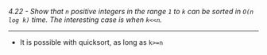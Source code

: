 *4.22 - Show that `n` positive integers in the range `1` to `k` can be sorted in `O(n log k)` time. The interesting case is when `k<<n`.*
***
- It is possible with quicksort, as long as `k>=n`
